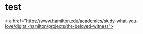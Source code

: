 # test

< a href="https://www.hamilton.edu/academics/study-what-you-love/digital-hamilton/projects/the-beloved-witness">
</a>
